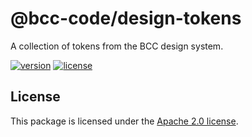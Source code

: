 # @bcc-code/design-tokens
A collection of tokens from the BCC design system.

[![version](https://img.shields.io/npm/v/@bcc-code/design-tokens)](https://github.com/bcc-code/bcc-design-tokens/releases) [![license](https://img.shields.io/npm/l/@bcc-code/design-tokens)](https://github.com/bcc-code/bcc-design-tokens/blob/main/LICENSE)

## License
This package is licensed under the [Apache 2.0 license](./LICENSE).
